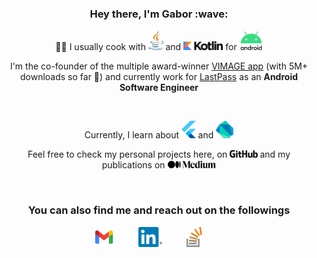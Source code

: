 <h3 align='center'> Hey there, I'm Gabor :wave:</h3>

<p align='center'>👨‍🍳 I usually cook with <img alt="Java" title="Java" src="https://github.com/ghataa/ghataa/blob/main/assets/java.svg" height="32"> and <img alt="Kotlin" title="Kotlin" src="https://github.com/ghataa/ghataa/blob/main/assets/kotlin.svg" height="14"> for <img alt="Android" title="Android" src="https://github.com/ghataa/ghataa/blob/main/assets/android.svg" height="30"></p>
<p align='center'>I'm the co-founder of the multiple award-winner <a href="https://vimageapp.com/">VIMAGE app</a> (with 5M+ downloads so far 🚀) and currently work for <a href="https://www.lastpass.com/">LastPass</a> as an <b>Android Software Engineer</b></p>
<br>
<p align='center'>Currently, I learn about
  <img alt="Flutter" title="Flutter" src="https://github.com/ghataa/ghataa/blob/main/assets/flutter.svg" height="28">
  and
  <img alt="Dart" title="Dart" src="https://github.com/ghataa/ghataa/blob/main/assets/dart.svg" height="28">
</p>
<p align='center'>Feel free to check my personal projects here, on
  <a href="https://github.com/ghataa"><img alt="GitHub" title="GitHub" src="https://github.com/ghataa/ghataa/blob/main/assets/github.svg" height="12"></a>
  and my publications on
  <a href="https://medium.com/@dev.gaborhorvath"><img alt="Medium" title="Medium" src="https://github.com/ghataa/ghataa/blob/main/assets/medium.svg" height="12"></a>
</p>
<br>
<h3 align='center'>You can also find me and reach out on the followings</h3>
<p align='center'>
    <a href="mailto:dev.gaborhorvath@gmail.com?subject=Hi%20Gabor"><img src="https://github.com/ghataa/ghataa/blob/main/assets/gmail.svg" height="32"/></a>&nbsp;&nbsp;&nbsp;&nbsp;&nbsp;&nbsp;&nbsp;&nbsp;&nbsp;
  <a href="https://www.linkedin.com/in/hhgabor/"><img src="https://github.com/ghataa/ghataa/blob/main/assets/linkedin.svg" height="32"/></a>&nbsp;&nbsp;&nbsp;&nbsp;&nbsp;&nbsp;&nbsp;&nbsp;&nbsp;
  <a href="https://stackoverflow.com/users/5863563/gabhor"><img src="https://github.com/ghataa/ghataa/blob/main/assets/stackoverflow.svg" height="32"/></a>&nbsp;&nbsp;&nbsp;&nbsp;&nbsp;&nbsp;&nbsp;&nbsp;&nbsp;
</p>
